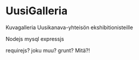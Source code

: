 UusiGalleria
============

Kuvagalleria Uusikanava-yhteisön ekshibitionisteille


Nodejs
mysql
expressjs

requirejs? joku muu?
grunt?
Mitä?!
